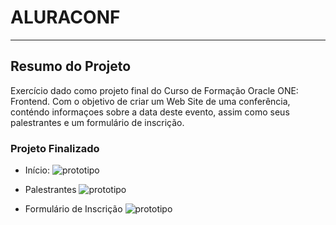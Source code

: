 # ALURACONF
***
## Resumo do Projeto

Exercício dado como projeto final do Curso de Formação Oracle ONE: Frontend.
Com o objetivo de criar um Web Site de uma conferência, conténdo informaçoes sobre a data deste evento, assim como seus palestrantes e um formulário de inscrição.

### Projeto Finalizado
- Início:
![prototipo](src/img/pangel.png)

- Palestrantes
![prototipo](src/img/speaker.png)

- Formulário de Inscrição
![prototipo](src/img/form.png)


